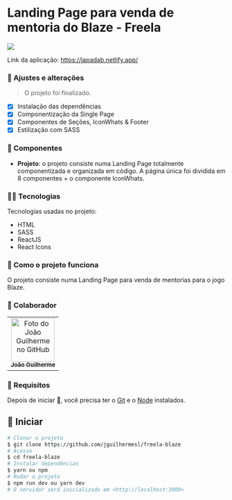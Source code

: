 # Landing Page para venda de mentoria do Blaze - Freela

<img src="./src/assets/gif-blaze.gif" />

Link da aplicação: <a target="_blank" href="https://japadab.netlify.app/">https://japadab.netlify.app/
</a>

### 💼 Ajustes e alterações

> O projeto foi finalizado.

- [x] Instalação das dependências
- [x] Componentização da Single Page
- [x] Componentes de Seções, IconWhats & Footer
- [x] Estilização com SASS

### 📁 Componentes

- **Projeto**: o projeto consiste numa Landing Page totalmente componentizada e organizada em código. A página única foi dividida em 8 componentes + o componente IconWhats.

### 👨‍💻 Tecnologias
Tecnologias usadas no projeto:

<ul>
    <li>HTML</li>
    <li>SASS</li>
    <li>ReactJS</li>
    <li>React Icons</li>
</ul>

### 💼 Como o projeto funciona

O projeto consiste numa Landing Page para venda de mentorias para o jogo Blaze.

### 🤝 Colaborador

<table>
  <tr>
    <td align="center">
      <a href="#">
        <img src="https://media-exp1.licdn.com/dms/image/C4D03AQEEieIa-_h22g/profile-displayphoto-shrink_800_800/0/1651164045663?e=1658966400&v=beta&t=20osuQdvJ8V16r834e0NxcSHYMEE_1t-okD5LF-wATw" width="100px;" alt="Foto do João Guilherme no GitHub"/><br>
        <sub>
          <b>João Guilherme</b>
        </sub>
      </a>
    </td>
  </tr>
</table>

### :closed_book: Requisitos ##

Depois de iniciar :checkered_flag:, você precisa ter o  [Git](https://git-scm.com) e o [Node](https://nodejs.org/en/) instalados.

## :checkered_flag: Iniciar ##

```bash
# Clonar o projeto
$ git clone https://github.com/jguilhermesl/freela-blaze
# Acesse
$ cd freela-blaze
# Instalar dependências
$ yarn ou npm 
# Rodar o projeto
$ npm run dev ou yarn dev
# O servidor será inicializado em <http://localhost:3000>
```
